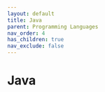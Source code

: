 ```yaml
---
layout: default
title: Java
parent: Programming Languages
nav_order: 4
has_children: true
nav_exclude: false
---
```


# Java
